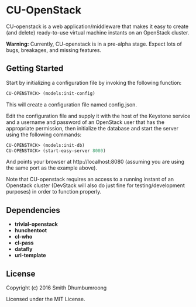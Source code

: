 # CU-OpenStack

CU-openstack is a web application/middleware that makes it easy to
create (and delete) ready-to-use virtual machine instants on an
OpenStack cluster.

**Warning:** Currently, CU-openstack is in a pre-alpha stage. Expect lots
of bugs, breakages, and missing features.

## Getting Started

Start by initializing a configuration file by invoking the following function:

````lisp
CU-OPENSTACK> (models:init-config)
````

This will create a configuration file named config.json.

Edit the configuration file and supply it with the host of the
Keystone service and a username and password of an OpenStack user that
has the appropriate permission, then initialize the database and start
the server using the following commands:

````lisp
CU-OPENSTACK> (models:init-db)
CU-OPENSTACK> (start-easy-server 8080)
````

And points your browser at http://localhost:8080 (assuming you are
using the same port as the example above).

Note that CU-openstack requires an access to a running instant of an
Openstack cluster (DevStack will also do just fine for
testing/development purposes) in order to function properly.

## Dependencies

* **trivial-openstack**
* **hunchentoot**
* **cl-who**
* **cl-pass**
* **datafly**
* **uri-template**

## License

Copyright (c) 2016 Smith Dhumbumroong

Licensed under the MIT License.
